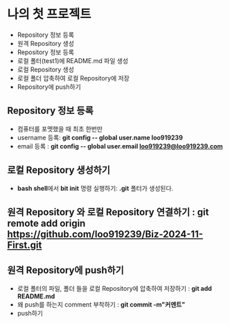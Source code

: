# 나의 첫 프로젝트
- Repository 정보 등록
- 원격 Repository 생성
- Repository 정보 등록
- 로컬 폴터(test1)에 README.md 파일 생성
- 로컬 Repository 생성
- 로컬 폴더 압축하여 로컬 Repository에 저장
- Repository에 push하기


## Repository 정보 등록
- 컴퓨터를 포멧했을 때 최초 한번만
- username 등록: **git config -- global user.name loo919239**
- email 등록 : **git config -- global user.email loo919239@loo919239.com**

## 로컬 Repository 생성하기
- **bash shell**에서 **bit init** 명령 실행하기: **.git** 폴터가 생성된다.
## 원격 Repository 와 로컬 Repository 연결하기 :  git remote add origin https://github.com/loo919239/Biz-2024-11-First.git

## 원격 Repository에 push하기
- 로컬 폴터의 파일, 폴더 들을 로컬 Repository에 압축하여 저장하기 : **git add README.md**
- 왜 push를 하는지 comment 부착하기 : **git commit -m"커멘트"**
- push하기
